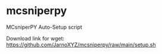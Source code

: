 # mcsniperpy
MCsniperPY Auto-Setup script


Download link for wget: https://github.com/JarnoXYZ/mcsniperpy/raw/main/setup.sh

